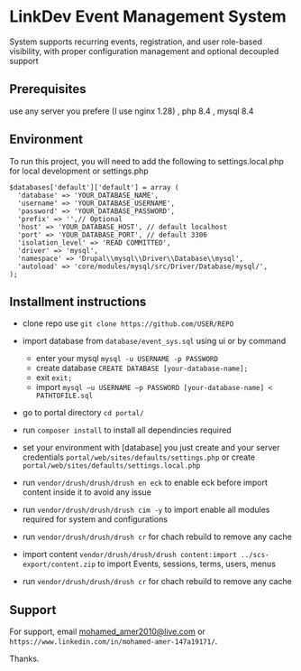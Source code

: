 
# LinkDev Event Management System

System supports recurring events, registration, and user role-based visibility, with proper configuration 
management and optional decoupled support

## Prerequisites
use any server you prefere (I use nginx 1.28) , php 8.4 , mysql 8.4

## Environment

To run this project, you will need to add the following to settings.local.php for local development or settings.php

```
$databases['default']['default'] = array (
  'database' => 'YOUR_DATABASE_NAME',
  'username' => 'YOUR_DATABASE_USERNAME',
  'password' => 'YOUR_DATABASE_PASSWORD',
  'prefix' => '',// Optional
  'host' => 'YOUR_DATABASE_HOST', // default localhost
  'port' => 'YOUR_DATABASE_PORT', // default 3306
  'isolation_level' => 'READ COMMITTED',
  'driver' => 'mysql',
  'namespace' => 'Drupal\\mysql\\Driver\\Database\\mysql',
  'autoload' => 'core/modules/mysql/src/Driver/Database/mysql/',
);
```

## Installment instructions

- clone repo use ` git clone https://github.com/USER/REPO `

- import database from `database/event_sys.sql` using ui or by command 
  - enter your mysql `mysql -u USERNAME -p PASSWORD` 
  - create database `CREATE DATABASE [your-database-name];`
  - exit `exit;`
  - import `mysql –u USERNAME –p PASSWORD [your-database-name] < PATHTOFILE.sql`

- go to portal directory `cd portal/`

- run `composer install` to install all dependincies required 

- set your environment with [database] you just create and your server credentials `portal/web/sites/defaults/settings.php` or create `portal/web/sites/defaults/settings.local.php`

- run `vendor/drush/drush/drush en eck` to enable eck before import content inside it to avoid any issue 

- run `vendor/drush/drush/drush cim -y` to import enable all modules required for system and configurations

- run `vendor/drush/drush/drush cr` for chach rebuild to remove any cache

- import content `vendor/drush/drush/drush content:import ../scs-export/content.zip` to import Events, sessions, terms, users, menus

- run `vendor/drush/drush/drush cr` for chach rebuild to remove any cache

## Support

For support, email mohamed_amer2010@live.com or `https://www.linkedin.com/in/mohamed-amer-147a19171/`.

Thanks.
